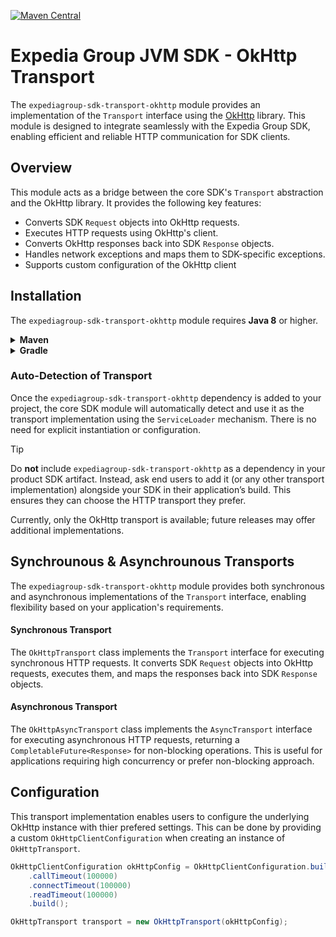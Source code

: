 [![Maven Central](https://img.shields.io/maven-central/v/com.expediagroup/expediagroup-sdk-transport-okhttp.svg)](https://search.maven.org/artifact/com.expediagroup/expediagroup-sdk-transport-okhttp)

# Expedia Group JVM SDK - OkHttp Transport
The `expediagroup-sdk-transport-okhttp` module provides an implementation of the `Transport` interface using the [OkHttp](https://square.github.io/okhttp/) library. This module is designed to integrate seamlessly with the Expedia Group SDK, enabling efficient and reliable HTTP communication for SDK clients.

## Overview
This module acts as a bridge between the core SDK's `Transport` abstraction and the OkHttp library. It provides the following key features:
- Converts SDK `Request` objects into OkHttp requests.
- Executes HTTP requests using OkHttp's client.
- Converts OkHttp responses back into SDK `Response` objects.
- Handles network exceptions and maps them to SDK-specific exceptions.
- Supports custom configuration of the OkHttp client
  
## Installation
The `expediagroup-sdk-transport-okhttp` module requires **Java 8** or higher.

<details>
  <summary><strong>Maven</strong></summary>

  Add the `expediagroup-sdk-transport-okhttp` as a dependency in your `pom.xml`:

  ```xml
  <dependency>
    <groupId>com.expediagroup</groupId>
    <artifactId>expediagroup-sdk-transport-okhttp</artifactId>
    <version>{latest-version}</version>
  </dependency>
  ```
</details>


<details>
  <summary><strong>Gradle</strong></summary>

  Add the `expediagroup-sdk-core` as a dependency in your `build.gradle`:

  ```gradle
  implementation 'com.expediagroup:expediagroup-sdk-transport-okhttp:{latest-version}'
  ```
</details>

### Auto-Detection of Transport
Once the `expediagroup-sdk-transport-okhttp` dependency is added to your project, the core SDK module will automatically detect and use it as the transport implementation using the `ServiceLoader` mechanism. There is no need for explicit instantiation or configuration.

> [!Tip]
> Do **not** include `expediagroup-sdk-transport-okhttp` as a dependency in your product SDK artifact. Instead, ask end users to add it (or any other transport implementation) alongside your SDK in their application’s build. This ensures they can choose the HTTP transport they prefer.
>
> Currently, only the OkHttp transport is available; future releases may offer additional implementations.  


## Synchrounous & Asynchrounous Transports
The `expediagroup-sdk-transport-okhttp` module provides both synchronous and asynchronous implementations of the `Transport` interface, enabling flexibility based on your application's requirements.

#### Synchronous Transport
The `OkHttpTransport` class implements the `Transport` interface for executing synchronous HTTP requests. It converts SDK `Request` objects into OkHttp requests, executes them, and maps the responses back into SDK `Response` objects.

#### Asynchronous Transport
The `OkHttpAsyncTransport` class implements the `AsyncTransport` interface for executing asynchronous HTTP requests, returning a `CompletableFuture<Response>` for non-blocking operations. This is useful for applications requiring high concurrency or prefer non-blocking approach.

## Configuration
This transport implementation enables users to configure the underlying OkHttp instance with thier prefered settings. This can be done by providing a custom `OkHttpClientConfiguration` when creating an instance of `OkHttpTransport`.

```java
OkHttpClientConfiguration okHttpConfig = OkHttpClientConfiguration.builder()
    .callTimeout(100000)
    .connectTimeout(100000)
    .readTimeout(100000)
    .build();

OkHttpTransport transport = new OkHttpTransport(okHttpConfig);
```

